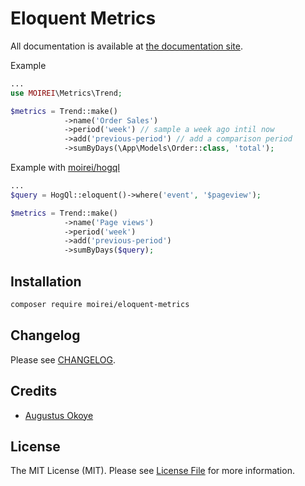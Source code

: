 # Eloquent Metrics

All documentation is available at [the documentation site](https://moirei.github.io/eloquent-metrics).

Example

```php
...
use MOIREI\Metrics\Trend;

$metrics = Trend::make()
            ->name('Order Sales')
            ->period('week') // sample a week ago intil now
            ->add('previous-period') // add a comparison period
            ->sumByDays(\App\Models\Order::class, 'total');
```

Example with [moirei/hogql](https://github.com/moirei/hogql)

```php
...
$query = HogQl::eloquent()->where('event', '$pageview');

$metrics = Trend::make()
            ->name('Page views')
            ->period('week')
            ->add('previous-period')
            ->sumByDays($query);
```

## Installation

```bash
composer require moirei/eloquent-metrics
```

## Changelog

Please see [CHANGELOG](./CHANGELOG.md).

## Credits

- [Augustus Okoye](https://github.com/augustusnaz)

## License

The MIT License (MIT). Please see [License File](LICENSE.md) for more information.
